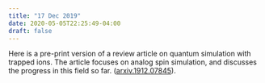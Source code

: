 ```yaml
---
title: "17 Dec 2019"
date: 2020-05-05T22:25:49-04:00
draft: false
---
```


Here is a pre-print version of a review article on quantum simulation with trapped ions. The article focuses on analog spin simulation, and discusses the progress in this field so far. (<a href="https://arxiv.org/abs/1912.07845" target="_blank">arxiv.1912.07845</a>).


